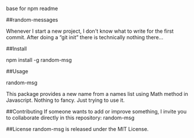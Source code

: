 base for npm readme

##random-messages

Whenever I start a new project, I don't know what to write for the first commit. After doing a “git init” there is technically nothing there...

##Install

npm install -g random-msg


##Usage

random-msg

This package provides a new name from a names list using Math method in Javascript.
Nothing to fancy. Just trying to use it. 


##Contributing
If someone wants to add or improve something, I invite you to collaborate directly in this repository: random-msg

##License
random-msg is released under the MIT License.